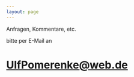 ```yaml
---
layout: page
---
```


Anfragen, Kommentare, etc. 

bitte per E-Mail an

# UlfPomerenke@web.de